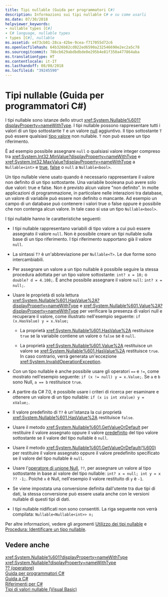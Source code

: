 ```yaml
---
title: Tipi nullable (Guida per programmatori C#)
description: Informazioni sui tipi nullable C# e su come usarli
ms.date: 07/30/2018
helpviewer_keywords:
- nullable types [C#]
- C# language, nullable types
- types [C#], nullable
ms.assetid: e473cb01-28ca-42be-9cea-f717055d72c6
ms.openlocfilehash: 64b326b82cd022ed6590a232546690e2ec2a5c78
ms.sourcegitcommit: 78bcb629abdbdbde0e295b4e81f350a477864aba
ms.translationtype: HT
ms.contentlocale: it-IT
ms.lasthandoff: 08/08/2018
ms.locfileid: "39245590"
---
```

# <a name="nullable-types-c-programming-guide"></a>Tipi nullable (Guida per programmatori C#)

I tipi nullable sono istanze dello struct <xref:System.Nullable%601?displayProperty=nameWithType>. I tipi nullable possono rappresentare tutti i valori di un tipo sottostante `T` e un valore [null](../../language-reference/keywords/null.md) aggiuntivo. Il tipo sottostante `T` può essere qualsiasi [tipo valore](../../language-reference/keywords/value-types.md) non nullable. `T` non può essere un tipo riferimento.

È ad esempio possibile assegnare `null` o qualsiasi valore integer compreso tra <xref:System.Int32.MinValue?displayProperty=nameWithType> e <xref:System.Int32.MaxValue?displayProperty=nameWithType> a `Nullable<int>` e [true](../../language-reference/keywords/true-literal.md), [false](../../language-reference/keywords/false-literal.md) o `null` a `Nullable<bool>`.

Un tipo nullable viene usato quando è necessario rappresentare il valore non definito di un tipo sottostante. Una variabile booleana può avere solo due valori: true e false. Non è previsto alcun valore "non definito". In molte applicazioni di programmazione, in particolare nelle interazioni tra database, un valore di variabile può essere non definito o mancante. Ad esempio un campo di un database può contenere i valori true o false oppure è possibile che non contenga alcun valore. In tale caso si usa un tipo `Nullable<bool>`.

I tipi nullable hanno le caratteristiche seguenti:
  
- I tipi nullable rappresentano variabili di tipo valore a cui può essere assegnato il valore `null`. Non è possibile creare un tipi nullable sulla base di un tipo riferimento. I tipi riferimento supportano già il valore `null`.  
  
- La sintassi `T?` è un'abbreviazione per `Nullable<T>`. Le due forme sono intercambiabili.  
  
- Per assegnare un valore a un tipo nullable è possibile seguire la stessa procedura adottata per un tipo valore sottostante: `int? x = 10;` o `double? d = 4.108;`. È anche possibile assegnare il valore `null`: `int? x = null;`.  
  
- Usare le proprietà di sola lettura <xref:System.Nullable%601.HasValue%2A?displayProperty=nameWithType> e <xref:System.Nullable%601.Value%2A?displayProperty=nameWithType> per verificare la presenza di valori null e recuperare il valore, come illustrato nell'esempio seguente: `if (x.HasValue) y = x.Value;`  
  
  - La proprietà <xref:System.Nullable%601.HasValue%2A> restituisce `true` se la variabile contiene un valore o `false` se è `null`.
  
  - La proprietà <xref:System.Nullable%601.Value%2A> restituisce un valore se <xref:System.Nullable%601.HasValue%2A> restituisce `true`. In caso contrario, verrà generata un'eccezione <xref:System.InvalidOperationException>.  
  
- Con un tipo nullable è anche possibile usare gli operatori `==` e `!=`, come mostrato nell'esempio seguente: `if (x != null) y = x.Value;`. Se `a` e `b` sono Null, `a == b` restituisce `true`.  

- A partire da C# 7.0, è possibile usare i criteri di ricerca per esaminare e ottenere un valore di un tipo nullable: `if (x is int xValue) y = xValue;`.
  
- Il valore predefinito di `T?` è un'istanza la cui proprietà <xref:System.Nullable%601.HasValue%2A> restituisce `false`.  

- Usare il metodo <xref:System.Nullable%601.GetValueOrDefault> per restituire il valore assegnato oppure il valore [predefinito](../../language-reference/keywords/default-values-table.md) del tipo valore sottostante se il valore del tipo nullable è `null`.  

- Usare il metodo <xref:System.Nullable%601.GetValueOrDefault(%600)> per restituire il valore assegnato oppure il valore predefinito specificato se il valore del tipo nullable è `null`.
  
- Usare l'[operatore di unione Null](../../language-reference/operators/null-coalescing-operator.md), `??`, per assegnare un valore al tipo sottostante in base al valore del tipo nullable: `int? x = null; int y = x ?? -1;`. Poiché `x` è Null, nell'esempio il valore restituito di `y` è `-1`.

- Se viene impostata una conversione definita dall'utente tra due tipi di dati, la stessa conversione può essere usata anche con le versioni nullable di questi tipi di dati.
  
- I tipi nullable nidificati non sono consentiti. La riga seguente non verrà compilata: `Nullable<Nullable<int>> n;`  

Per altre informazioni, vedere gli argomenti [Utilizzo dei tipi nullable](using-nullable-types.md) e [Procedura: Identificare un tipo nullable](how-to-identify-a-nullable-type.md).
  
## <a name="see-also"></a>Vedere anche

 <xref:System.Nullable%601?displayProperty=nameWithType>  
 <xref:System.Nullable?displayProperty=nameWithType>  
 [?? (operatore)](../../language-reference/operators/null-coalescing-operator.md)  
 [Guida per programmatori C#](../index.md)  
 [Guida a C#](../../index.md)  
 [Riferimenti per C#](../../language-reference/index.md)  
 [Tipi di valori nullable (Visual Basic)](../../../visual-basic/programming-guide/language-features/data-types/nullable-value-types.md)  
